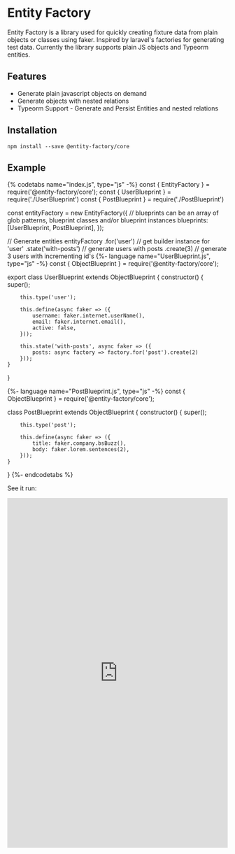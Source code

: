 # Entity Factory

Entity Factory is a library used for quickly creating fixture data from plain
objects or classes using faker. Inspired by laravel's factories for generating
test data. Currently the library supports plain JS objects and Typeorm entities.

## Features

-   Generate plain javascript objects on demand
-   Generate objects with nested relations
-   Typeorm Support - Generate and Persist Entities and nested relations

## Installation

```
npm install --save @entity-factory/core
```

## Example

{% codetabs name="index.js", type="js" -%}
const { EntityFactory } = require('@entity-factory/core');
const { UserBlueprint } = require('./UserBlueprint')
const { PostBlueprint } = require('./PostBlueprint')

const entityFactory = new EntityFactory({
// blueprints can be an array of glob patterns, blueprint classes and/or blueprint instances
blueprints: [UserBlueprint, PostBlueprint],
});

// Generate entities
entityFactory
.for('user') // get builder instance for 'user'
.state('with-posts') // generate users with posts
.create(3) // generate 3 users with incrementing id's
{%- language name="UserBlueprint.js", type="js" -%}
const { ObjectBlueprint } = require('@entity-factory/core');

export class UserBlueprint extends ObjectBlueprint {
constructor() {
super();

        this.type('user');

        this.define(async faker => ({
            username: faker.internet.userName(),
            email: faker.internet.email(),
            active: false,
        }));

        this.state('with-posts', async faker => ({
            posts: async factory => factory.for('post').create(2)
        }));
    }

}

{%- language name="PostBlueprint.js", type="js" -%}
const { ObjectBlueprint } = require('@entity-factory/core');

class PostBlueprint extends ObjectBlueprint {
constructor() {
super();

        this.type('post');

        this.define(async faker => ({
            title: faker.company.bsBuzz(),
            body: faker.lorem.sentences(2),
        }));
    }

}
{%- endcodetabs %}

See it run:

<iframe height="800px" width="100%" src="https://repl.it/@jcloutz/entity-factory-js-example?lite=true" scrolling="no" frameborder="no" allowtransparency="true" allowfullscreen="true" sandbox="allow-forms allow-pointer-lock allow-popups allow-same-origin allow-scripts allow-modals"></iframe>
